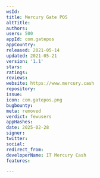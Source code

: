 ```yaml
---
wsId: 
title: Mercury Gate POS
altTitle: 
authors: 
users: 500
appId: com.gatepos
appCountry: 
released: 2021-05-14
updated: 2021-05-21
version: '1.1'
stars: 
ratings: 
reviews: 
website: https://www.mercury.cash
repository: 
issue: 
icon: com.gatepos.png
bugbounty: 
meta: removed
verdict: fewusers
appHashes: 
date: 2025-02-28
signer: 
twitter: 
social: 
redirect_from: 
developerName: IT Mercury Cash
features: 

---
```


